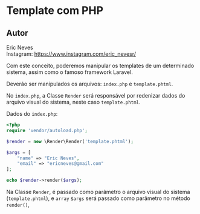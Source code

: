 Template com PHP
==========

Autor
----------
Eric Neves  
Instagram: https://www.instagram.com/eric_nevesr/

Com este conceito, poderemos manipular os templates de um determinado sistema, assim como o famoso framework Laravel.

Deverão ser manipulados os arquivos: `index.php` e `template.phtml`. 

No `index.php`, a Classe `Render` será responsável por redenizar dados do arquivo visual do sistema, neste caso `template.phtml`.

Dados do `index.php`:

```php
<?php 
require 'vendor/autoload.php';

$render = new \Render\Render('template.phtml');

$args = [
    "name" => "Eric Neves",
    "email" => "ericneves@gmail.com"
];

echo $render->render($args);

```
Na Classe `Render`, é passado como parâmetro o arquivo visual do sistema (`template.phtml`), e `array` `$args` será passado como parâmetro no método `render()`, 

